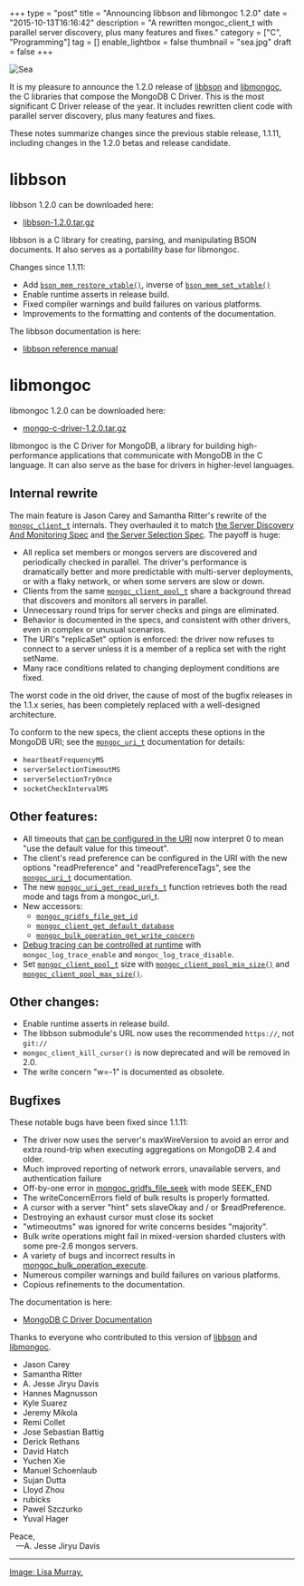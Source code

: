 +++
type = "post"
title = "Announcing libbson and libmongoc 1.2.0"
date = "2015-10-13T16:16:42"
description = "A rewritten mongoc_client_t with parallel server discovery, plus many features and fixes."
category = ["C", "Programming"]
tag = []
enable_lightbox = false
thumbnail = "sea.jpg"
draft = false
+++

<p><img style="display:block; margin-left:auto; margin-right:auto;" src="sea.jpg" alt="Sea" title="Sea" /></p>
<p>It is my pleasure to announce the 1.2.0 release of <a href="http://mongoc.org/libbson/current/">libbson</a> and <a href="http://mongoc.org/libmongoc/current/">libmongoc</a>, the C libraries that compose the MongoDB C Driver. This is the most significant C Driver release of the year. It includes rewritten client code with parallel server discovery, plus many features and fixes.</p>
<p>These notes summarize changes since the previous stable release, 1.1.11, including changes in the 1.2.0 betas and release candidate.</p>
<h1 id="libbson">libbson</h1>
<p>libbson 1.2.0 can be downloaded here:</p>
<ul>
<li><a href="https://github.com/mongodb/libbson/releases/download/1.2.0/libbson-1.2.0.tar.gz">libbson-1.2.0.tar.gz</a></li>
</ul>
<p>libbson is a C library for creating, parsing, and manipulating BSON documents. It also serves as a portability base for libmongoc.</p>
<p>Changes since 1.1.11:</p>
<ul>
<li>Add <a href="http://mongoc.org/libbson/current/bson_mem_restore_vtable.html"><code>bson_mem_restore_vtable()</code></a>, inverse of <a href="http://mongoc.org/libbson/current/bson_mem_set_vtable.html"><code>bson_mem_set_vtable()</code></a></li>
<li>Enable runtime asserts in release build.</li>
<li>Fixed compiler warnings and build failures on various platforms.</li>
<li>Improvements to the formatting and contents of the documentation.</li>
</ul>
<p>The libbson documentation is here:</p>
<ul>
<li><a href="http://mongoc.org/libbson/current/">libbson reference manual</a></li>
</ul>
<h1 id="libmongoc">libmongoc</h1>
<p>libmongoc 1.2.0 can be downloaded here:</p>
<ul>
<li><a href="https://github.com/mongodb/mongo-c-driver/releases/download/1.2.0/mongo-c-driver-1.2.0.tar.gz">mongo-c-driver-1.2.0.tar.gz</a></li>
</ul>
<p>libmongoc is the C Driver for MongoDB, a library for building high-performance applications that communicate with MongoDB in the C language. It can also serve as the base for drivers in higher-level languages.</p>
<h2 id="internal-rewrite">Internal rewrite</h2>
<p>The main feature is Jason Carey and Samantha Ritter's rewrite of the <a href="http://mongoc.org/libmongoc/current/mongoc_client_t.html"><code>mongoc_client_t</code></a> internals. They overhauled it to match <a href="/server-discovery-and-monitoring-in-pymongo-perl-and-c/">the Server Discovery And Monitoring Spec</a> and <a href="https://www.mongodb.com/blog/post/server-selection-next-generation-mongodb-drivers">the
Server Selection Spec</a>. The payoff is huge:</p>
<ul>
<li>All replica set members or mongos servers are discovered and periodically
  checked in parallel. The driver's performance is dramatically better and
  more predictable with multi-server deployments, or with a flaky network,
  or when some servers are slow or down.</li>
<li>Clients from the same <a href="http://mongoc.org/libmongoc/current/mongoc_client_pool_t.html"><code>mongoc_client_pool_t</code></a> share a background thread that
  discovers and monitors all servers in parallel.</li>
<li>Unnecessary round trips for server checks and pings are eliminated.</li>
<li>Behavior is documented in the specs, and consistent with other drivers, even
  in complex or unusual scenarios.</li>
<li>The URI's "replicaSet" option is enforced: the driver now refuses to connect
  to a server unless it is a member of a replica set with the right setName.</li>
<li>Many race conditions related to changing deployment conditions are fixed.</li>
</ul>
<p>The worst code in the old driver, the cause of most of the bugfix releases in the 1.1.x series, has been completely replaced with a well-designed architecture.</p>
<p>To conform to the new specs, the client accepts these options in the MongoDB
URI; see the <a href="http://mongoc.org/libmongoc/current/mongoc_uri_t.html"><code>mongoc_uri_t</code></a> documentation for details:</p>
<ul>
<li><code>heartbeatFrequencyMS</code></li>
<li><code>serverSelectionTimeoutMS</code></li>
<li><code>serverSelectionTryOnce</code></li>
<li><code>socketCheckIntervalMS</code></li>
</ul>
<h2 id="other-features">Other features:</h2>
<ul>
<li>All timeouts that <a href="http://mongoc.org/libmongoc/current/mongoc_uri_t.html">can be configured in the URI</a> now interpret 0 to mean "use
  the default value for this timeout".</li>
<li>The client's read preference can be configured in the URI with the new
  options "readPreference" and "readPreferenceTags", see the <a href="http://mongoc.org/libmongoc/current/mongoc_uri_t.html"><code>mongoc_uri_t</code></a>
  documentation.</li>
<li>The new <a href="http://mongoc.org/libmongoc/current/mongoc_uri_get_read_prefs_t.html"><code>mongoc_uri_get_read_prefs_t</code></a> function retrieves both the read mode
  and tags from a mongoc_uri_t.</li>
<li>New accessors:<ul>
<li><a href="http://mongoc.org/libmongoc/current/mongoc_gridfs_file_get_id.html"><code>mongoc_gridfs_file_get_id</code></a></li>
<li><a href="http://mongoc.org/libmongoc/current/mongoc_client_get_database.html"><code>mongoc_client_get_default_database</code></a></li>
<li><a href="http://mongoc.org/libmongoc/current/mongoc_bulk_operation_get_write_concern.html"><code>mongoc_bulk_operation_get_write_concern</code></a></li>
</ul>
</li>
<li><a href="http://mongoc.org/libmongoc/current/logging.html">Debug tracing can be controlled at runtime</a> with <code>mongoc_log_trace_enable</code> and
  <code>mongoc_log_trace_disable</code>.</li>
<li>Set <a href="http://mongoc.org/libmongoc/current/mongoc_client_pool_t.html"><code>mongoc_client_pool_t</code></a> size with <a href="http://mongoc.org/libmongoc/current/mongoc_client_pool_min_size.html"><code>mongoc_client_pool_min_size()</code></a> and <a href="http://mongoc.org/libmongoc/current/mongoc_client_pool_max_size.html"><code>mongoc_client_pool_max_size()</code></a>.</li>
</ul>
<h2 id="other-changes">Other changes:</h2>
<ul>
<li>Enable runtime asserts in release build.</li>
<li>The libbson submodule's URL now uses the recommended <code>https://</code>, not <code>git://</code></li>
<li><code>mongoc_client_kill_cursor()</code> is now deprecated and will be removed in 2.0.</li>
<li>The write concern "w=-1" is documented as obsolete.</li>
</ul>
<h2 id="bugfixes">Bugfixes</h2>
<p>These notable bugs have been fixed since 1.1.11:</p>
<ul>
<li>The driver now uses the server's maxWireVersion to avoid an error and extra round-trip when executing aggregations on MongoDB 2.4 and older.</li>
<li>Much improved reporting of network errors, unavailable servers, and authentication failure</li>
<li>Off-by-one error in <a href="http://mongoc.org/libmongoc/current/mongoc_gridfs_file_seek.html">mongoc_gridfs_file_seek</a> with mode SEEK_END</li>
<li>The writeConcernErrors field of bulk results is properly formatted.</li>
<li>A cursor with a server "hint" sets slaveOkay and / or $readPreference.</li>
<li>Destroying an exhaust cursor must close its socket</li>
<li>"wtimeoutms" was ignored for write concerns besides "majority".</li>
<li>Bulk write operations might fail in mixed-version sharded clusters with some pre-2.6 mongos servers.</li>
<li>A variety of bugs and incorrect results in <a href="http://mongoc.org/libmongoc/current/mongoc_bulk_operation_execute.html">mongoc_bulk_operation_execute</a>.</li>
<li>Numerous compiler warnings and build failures on various platforms.</li>
<li>Copious refinements to the documentation.</li>
</ul>
<p>The documentation is here:</p>
<ul>
<li><a href="http://mongoc.org/">MongoDB C Driver Documentation</a></li>
</ul>
<p>Thanks to everyone who contributed to this version of <a href="http://mongoc.org/libbson/current/">libbson</a> and <a href="http://mongoc.org/libmongoc/current/">libmongoc</a>.</p>
<ul>
<li>Jason Carey</li>
<li>Samantha Ritter</li>
<li>A. Jesse Jiryu Davis</li>
<li>Hannes Magnusson</li>
<li>Kyle Suarez</li>
<li>Jeremy Mikola</li>
<li>Remi Collet</li>
<li>Jose Sebastian Battig</li>
<li>Derick Rethans</li>
<li>David Hatch</li>
<li>Yuchen Xie</li>
<li>Manuel Schoenlaub</li>
<li>Sujan Dutta</li>
<li>Lloyd Zhou</li>
<li>rubicks</li>
<li>Pawel Szczurko</li>
<li>Yuval Hager</li>
</ul>
<p>Peace,<br />
&nbsp;&nbsp;&nbsp;&mdash;A. Jesse Jiryu Davis</p>
<hr />
<p><span style="color:gray"><a href="https://www.flickr.com/photos/mizzmurray/2276790171">Image: Lisa Murray.</a></span></p>
